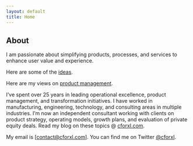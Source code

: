 ```yaml
---
layout: default
title: Home
---
```


## About
I am passionate about simplifying products, processes, and services to enhance user value and experience. 

Here are some of the [ideas](/ideas).

Here are my views on [product management](/blog).

I’ve spent over 25 years in leading operational excellence, product management, and transformation initiatives. I have worked in manufacturing, engineering, technology, and consulting areas in multiple industries. I’m now an independent consultant working with clients on product strategy, operating models, growth plans, and evaluation of private equity deals. Read my blog on these topics @ [cforxl.com](www.cforxl.com).

My email is [contact@cforxl.com]. You can find me on Twitter [@cforxl](https://twitter.com/cforxl).
